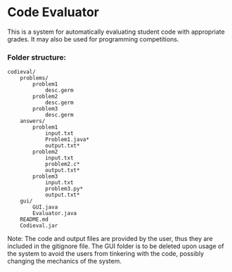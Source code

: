Code Evaluator
==============

This is a system for automatically evaluating student code with appropriate grades. It may also be used for programming competitions.

### Folder structure:

	codieval/
		problems/
			problem1
				desc.germ
			problem2
				desc.germ
			problem3
				desc.germ
		answers/
			problem1
				input.txt
				Problem1.java*
				output.txt*
			problem2
				input.txt
				problem2.c*
				output.txt*
			problem3
				input.txt
				problem3.py*
				output.txt*
		gui/
			GUI.java
			Evaluator.java
		README.md
		Codieval.jar

Note: The code and output files are provided by the user, thus they are included in the gitignore file. The GUI folder is to be deleted upon usage of the system to avoid the users from tinkering with the code, possibly changing the mechanics of the system.
